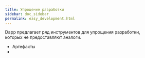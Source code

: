 ```yaml
---
title: Упрощение разработки
sidebar: doc_sidebar
permalink: easy_development.html
---
```


Dapp предлагает ряд инструментов для упрощения разработки, которых не предоставляют аналоги.

- Артефакты
- 